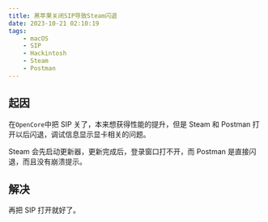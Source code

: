 ```yaml
---
title: 黑苹果关闭SIP导致Steam闪退
date: 2023-10-21 02:10:19
tags:
    - macOS
    - SIP
    - Hackintosh
    - Steam
    - Postman
---
```


## 起因
在`OpenCore`中把 SIP 关了，本来想获得性能的提升，但是 Steam 和 Postman 打开以后闪退，调试信息显示显卡相关的问题。

Steam 会先启动更新器，更新完成后，登录窗口打不开，而 Postman 是直接闪退，而且没有崩溃提示。

## 解决
再把 SIP 打开就好了。
